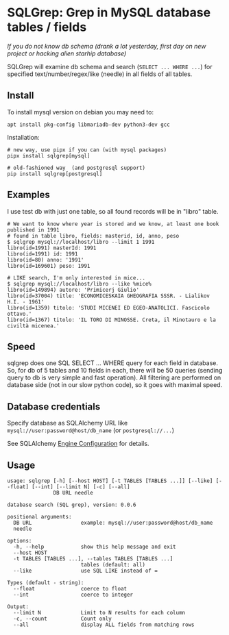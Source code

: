# SQLGrep: Grep in MySQL database tables / fields

*If you do not know db schema (drank a lot yesterday, first day on new project or hacking alien starhip database)*

SQLGrep will examine db schema and search (`SELECT ... WHERE ...`) for specified text/number/regex/like (needle) in all fields of all tables.

## Install

To install mysql version on debian you may need to:
~~~
apt install pkg-config libmariadb-dev python3-dev gcc
~~~

Installation:
~~~
# new way, use pipx if you can (with mysql packages)
pipx install sqlgrep[mysql]

# old-fashioned way  (and postgresql support)
pip install sqlgrep[postgresql]
~~~


## Examples
I use test db with just one table, so all found records will be in "libro" table.

~~~shell
# We want to know where year is stored and we know, at least one book published in 1991
# found in table libro, fields: masterid, id, anno, peso
$ sqlgrep mysql://localhost/libro --limit 1 1991
libro(id=1991) masterId: 1991
libro(id=1991) id: 1991
libro(id=80) anno: '1991'
libro(id=169601) peso: 1991

# LIKE search, I'm only interested in mice...
$ sqlgrep mysql://localhost/libro --like %mice%
libro(id=149894) autore: 'Primicerj Giulio'
libro(id=37004) title: 'ECONOMICESKAIA GHEOGRAFIA SSSR. - Lialikov H.I. - 1961'
libro(id=1359) titolo: 'STUDI MICENEI ED EGEO-ANATOLICI. Fascicolo ottavo.'
libro(id=1367) titolo: 'IL TORO DI MINOSSE. Creta, il Minotauro e la civiltà micenea.'
~~~

## Speed
sqlgrep does one SQL SELECT ... WHERE query for each field in database. So, for db of 5 tables and 10 fields in each, there will be 50 queries (sending query to db is very simple and fast operation). All filtering are performed on database side (not in our slow python code), so it goes with maximal speed.

## Database credentials
Specify database as SQLAlchemy URL like `mysql://user:password@host/db_name` (or `postgresql://...`)

See SQLAlchemy [Engine Configuration](https://docs.sqlalchemy.org/en/20/core/engines.html) for details.

## Usage
~~~
usage: sqlgrep [-h] [--host HOST] [-t TABLES [TABLES ...]] [--like] [--float] [--int] [--limit N] [-c] [--all]
               DB URL needle

database search (SQL grep), version: 0.0.6

positional arguments:
  DB URL                example: mysql://user:password@host/db_name
  needle

options:
  -h, --help            show this help message and exit
  --host HOST
  -t TABLES [TABLES ...], --tables TABLES [TABLES ...]
                        tables (default: all)
  --like                use SQL LIKE instead of =

Types (default - string):
  --float               coerce to float
  --int                 coerce to integer

Output:
  --limit N             Limit to N results for each column
  -c, --count           Count only
  --all                 display ALL fields from matching rows
~~~